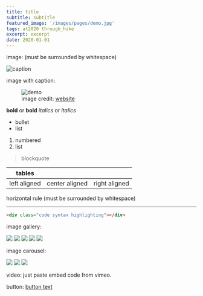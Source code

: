 ```yaml
---
title: title
subtitle: subtitle
featured_image: '/images/pages/demo.jpg'
tags: at2020 through_hike
excerpt: excerpt
date: 2020-01-01
---
```


image: (must be surrounded by whitespace)

![caption](/images/pages/demo.jpg)

image with caption:
<figure>
  <img src="/images/pages/demo.jpg" alt="demo" />
  <figcaption>image credit: <a href="">website</a></figcaption>
</figure>


**bold** or __bold__
_italics_ or *italics*

* bullet
* list

1. numbered
2. list

> blockquote

| tables        |  |  |
| ------------ |:--------------:| -------------:|
| left aligned | center aligned | right aligned |

horizontal rule  (must be surrounded by whitespace)

---

```html
<div class="code syntax highlighting"></div>
```

image gallery:
<div class="gallery" data-columns="3">
	<img src="/images/pages/demo.jpg">
	<img src="/images/pages/demo.jpg">
	<img src="/images/pages/demo.jpg">
	<img src="/images/pages/demo.jpg">
	<img src="/images/pages/demo.jpg">
</div>

image carousel:
<div class="gallery" data-columns="1">
	<img src="/images/pages/demo.jpg">
	<img src="/images/pages/demo.jpg">
	<img src="/images/pages/demo.jpg">
</div>

video: just paste embed code from vimeo.

button: <a href="" class="button button--large">button text</a>
